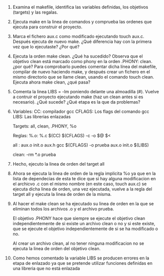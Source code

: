 1. Examina el makefile, identifica las variables definidas, los objetivos
   (targets) y las regalas.
2. Ejecuta make en la linea de comandos y comprueba las ordenes que ejecuta para
   construir el proyecto.
3. Marca el fichero aux.c como modificado ejecutando touch aux.c. Después
   ejecuta de nuevo make. ¿Qué diferencia hay con la primera vez que lo
   ejecutaste? ¿Por qué?
4. Ejecuta la orden make clean. ¿Qué ha sucedido? Observa que el objetivo clean
   está marcado como phony en la orden .PHONY: clean. ¿por qué? Para comprobarlo
   puedes comentar dicha línea del makefile, compilar de nuevo haciendo make, y
   después crear un fichero en el mismo directorio que se llame clean, usando el
   comando touch clean. Ejecuta ahora make clean, ¿qué pasa?
5. Comenta la linea LIBS = -lm poniendo delante una almoadilla (#). Vuelve a
   contruir el proyecto ejecutando make (haz un clean antes si es necesario).
   ¿Qué sucede? ¿Qué etapa es la que da problemas?


1. Variables:
   CC: compilador gcc
   CFLAGS: Los flags del comando gcc
   LIBS: Las librerias enlazadas 

   Targets:
   all, clean, .PHONY, %o

   Reglas:
   %.o: %.c
	   $(CC) $(CFLAGS) -c -o $@ $<

   all : aux.o init.o aux.h
	   gcc $(CFLAGS) -o prueba aux.o init.o $(LIBS)

   clean:
	   -rm *.o prueba



2. Hecho, ejecuto la linea de orden del target all

3. Ahora se ejecuta la linea de orden de la regla implicita %o ya que en la lista de dependecias de esta te dice que si hay alguna           modificacion en el archicvo .c con el mismo nombre (en este caso, touch aux.c) se ejecuta dicha linea de orden, una vez ejecutada, vuelve a la regla del target all y ejecuta la linea de orden de la misma.

4. Al hacer el make clean se ha ejecutado su linea de orden en la que se eliminan todos los archivos .o y el archivo prueba.

   El objetivo .PHONY hace que siempre se ejecute el objetivo clean independientemente de si existe un archivo clean o no y si este existe, que se ejecute el objetivo independientemente de si se ha modificado o no. 

   Al crear un archivo clean, al no tener ninguna modificacion no se ejecuta la linea de orden del objetivo clean.

5. Como hemos comentado la variable LIBS se producen errores en la etapa de enlazado ya que se pretende utilizar funciones definidas en una libreria que no está enlazada